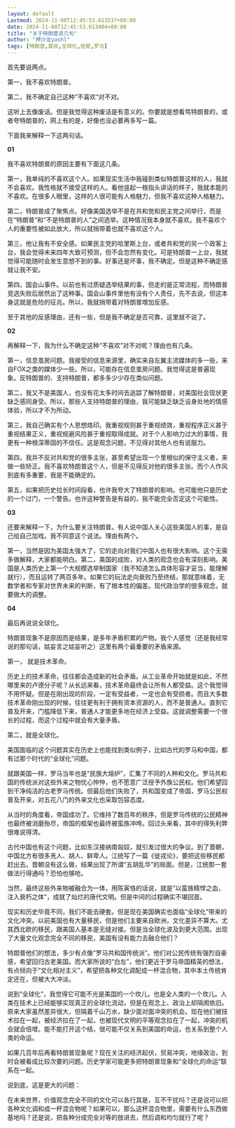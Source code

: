 ```yaml
---
layout: default
Lastmod: 2024-11-08T12:45:53.613537+00:00
date: 2024-11-08T12:45:53.613484+00:00
title: "关于特朗普说几句"
author: "押沙龙yashl"
tags: [特朗普,喜欢,全球化,但是,罗马]
---
```


首先要说两点。

第一，我不喜欢特朗普。  

第二，我不确定自己这种“不喜欢“对不对。

这听上去像废话。但是我觉得这种废话是有意义的。你要就是想看骂特朗普的，或者夸特朗普的，网上有的是，好像也没必要再多写一篇。

下面我来解释一下这两句话。

**01**

我不喜欢特朗普的原因主要有下面这几条。

第一，我单纯的不喜欢这个人。如果现实生活中我碰到类似特朗普这样的人，我就不会喜欢。我性格就不接受这样的人。看他竖起一根指头讲话的样子，我就本能的不喜欢。在很多人眼里，这样的人很可能有人格魅力，但我不喜欢这种人格魅力。

第二，特朗普成了聚焦点。好像美国选举不是在共和党和民主党之间举行，而是在“特朗普”和“不是特朗普的人”之间选举。这种情况我本身就不喜欢。我不喜欢个人的重要性被如此放大，所以就捎带着也就不喜欢这个人。

第三，他让我有不安全感。如果民主党的哈里斯上台，或者共和党的另一个政客上台，我会觉得未来四年大致可预测，但不会忽然有变化。可是特朗普一上台，我就觉得可能随时会发生意想不到的事。好事还是坏事，我不确定。但是这种不确定感就让我不安。

第四，国会山事件。以前也有过质疑选举结果的事，但走的是正常流程，而特朗普竞选失败后居然出了这种事。国会山事件里他有没有个人责任，先不去说，但这本身这就是危险的征兆。所以，我就捎带着对特朗普增加反感。

至于其他的反感理由，还有一些，但是我不确定是否可靠，这里就不说了。

**02**

再解释一下，我为什么不确定这种“不喜欢”对不对呢？理由也有几条。

第一，信息茧房问题。我接受的信息来源里，确实来自左翼主流媒体的多一些，来自FOX之类的媒体少一些。所以，可能存在信息茧房问题。我觉得这是普遍现象。反特朗普的、支持特朗普，都多多少少存在类似问题。  

第二，我又不是美国人，也没有花太多时间去追踪了解特朗普，对美国社会现状更缺乏感同身受。所以，那些人支持特朗普的理由，我可能缺乏缺乏设身处地的情感体验，所以才不为所动。  

第三，我自己确实有个人思想烙印。我重视规则甚于重视绩效，重视程序正义甚于重视结果正义，重视规避风险甚于重视取得成就。对于个人影响力过大的事情，我更有一种根深蒂固的不信任。这是观念问题，不见得对其他人也有说服力。  

第四，我并不反对共和党的很多主张，甚至希望出现一个里根似的保守主义者，来做一些矫正。我不喜欢特朗普这个人，但是不见得反对他的很多主张。而个人作风到底有多重要，我是不能确定的。

第五，如果把历史拉长时间段看，也许我夸大了特朗普的影响。也可能他只是历史的一个过门，一个警告。也许这种警告是有益的，我不能完全否定这个可能性。

**03**

还要来解释一下，为什么要关注特朗普。有人说中国人关心这些美国人的事，是自己给自己加戏。我不同意这个说法。理由有两个。

第一，当然是因为美国太强大了，它的走向对我们中国人也有很大影响。这个无需多做解释，大家都能明白。第二，美国的成败，对人类的观念也会有深刻影响。美国是人类历史上第一个大规模选举制国家（我不知道怎么具体形容才妥当，能理解就行），而且运转了两百多年。如果它的玩法走向衰败乃至终结，那就意味着，无数学者和专家对世界未来的判断，有了根本性的偏差。现代政治学的很多观念，就要做大的调整。

**04**

最后再说说全球化。

特朗普现象不是原因而是结果，是多年矛盾积累的产物。我个人感觉（还是我经常说的那句话，姑妄言之姑妄听之）这里有两个最重要的矛盾来源。

第一， 就是技术革命。

历史上的技术革命，往往都会造成新的社会矛盾。从工业革命开始就是如此，不然哪里来的卢德分子呢？从长远来看，技术革命最终会让所有人都受益。这个我觉得不用怀疑。但是在刚出现的阶段，一定有受益者，一定也会有受损者。而且大多数技术革命刚出现的时候，往往更有利于拥有资本资源的人，而不是普通人。直到它普及开来，门槛降低下来，普通人才能更多地在经济上受益。这就调整需要一个很长的过程，而这个过程中就会有大量矛盾。

第二，就是全球化。  

美国面临的这个问题其实在历史上也能找到类似例子，比如古代的罗马和中国，都有过那个时代的“全球化”问题。  

就跟美国一样，罗马当年也是“民族大熔炉”，汇集了不同的人种和文化。罗马共和国的传统派对这些外来之物忧心忡忡，也不愿意广泛授予外族公民权。他们希望回到干净纯洁的古老罗马传统。但最后他们失败了，共和国变成了帝国，罗马公民权普及开来，对五花八门的外来文化也采取包容态度。  

从当时的角度看，帝国成功了。它维持了数百年的秩序，但是罗马传统的公民精神也最终被消磨殆尽，帝国的框架也最终被蛮族冲垮。回过头来看，其中的得失利弊很难说得清。  

古代中国也有这个问题，比如东汉接纳南匈奴，就引发过很大的争议。到了晋朝，中国北方有很多羌人、胡人、鲜卑人。江统写了一篇《徙戎论》，要把这些移民都赶出去。晋朝没有这么做，结果出现了所谓“五胡乱华”的局面。但是，江统那一套做法行得通吗？恐怕也够呛。  

当然，最终这些外来物被融合为一体，用陈寅恪的话说，就是“以蛮族精悍之血，注入衰朽之体”，成就了灿烂的唐代文明。但是中间的过程确实不堪回首。

现实和历史毕竟不同，我们不能去硬套。但是现在美国确实也面临“全球化”带来的文化冲突。以前美国也有大量移民，但是他们主要来自欧洲，文化差异不算大。尤其西北欧的移民，跟美国人基本是无缝对接。但是当全球化波及到更大范围，出现了大量文化观念完全不同的移民，美国有没有能力去融合他们？  

特朗普他们的想法，多少有点像“罗马共和国传统派”。他们对公民传统有强烈自豪感，希望回归古老美国。而大家所说的“白左”，他们更近于罗马帝国精英的想法，有点倾向于“文化相对主义”，希望把各种文化调配成一杯混合物，其中本土传统肯定还在，但被大大冲淡。  

说到“全球化”，我觉得它可能不光是美国的一个坎儿，也是全人类的一个坎儿。人类在技术上已经能够实现真正的全球化流动，但是在观念上、政治上却隔阂依旧。原来大家虽然差异很大，但隔着千山万水，缺少面对面冲突的机会。现在他们被技术拉在一起，被经济拉在了一起，也被现代文明的平等观念拉在了一起，冲突的机会就会倍增。能不能打开这个结，很可能不仅关系到美国的命运，也关系到整个人类的命运。  

如果几百年后再看特朗普现象呢？现在关注的经济起伏，贸易冲突，地缘政治，到时会被看成比较次要的问题。历史学家可能更多把特朗普现象和“全球化的命运”联系在一起。  

说到底，这是更大的问题：  

在未来世界，价值观念完全不同的文化可以各行其是，互不干扰吗？还是说可以把各种文化调和成一杯混合物呢？如果可以，那么这杯混合物里，需要有什么东西做基地吗？还是说，把各种分成完全对等的放进去，然后调和均匀就行了呢？

